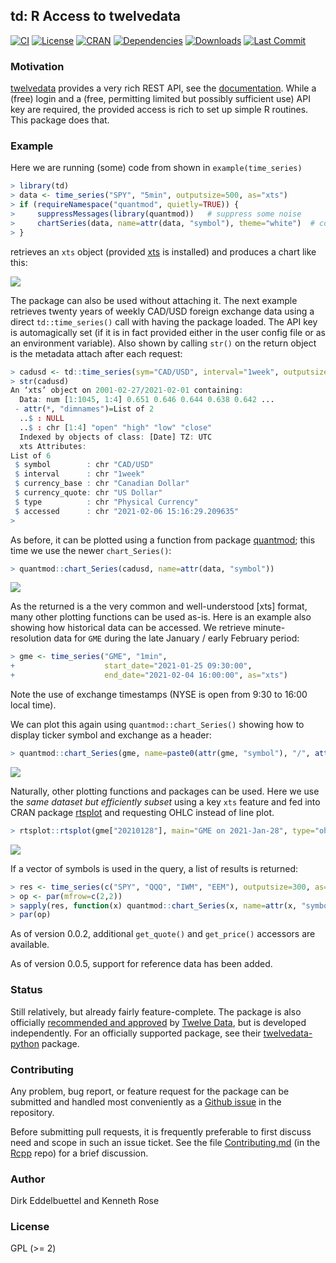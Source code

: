 
## td: R Access to twelvedata

[![CI](https://github.com/eddelbuettel/td/workflows/ci/badge.svg)](https://github.com/eddelbuettel/td/actions?query=workflow%3Aci)
[![License](https://eddelbuettel.github.io/badges/GPL2+.svg)](https://www.gnu.org/licenses/gpl-2.0.html)
[![CRAN](https://www.r-pkg.org/badges/version/td)](https://cran.r-project.org/package=td)
[![Dependencies](https://tinyverse.netlify.com/badge/td)](https://cran.r-project.org/package=td)
[![Downloads](https://cranlogs.r-pkg.org/badges/td?color=brightgreen)](https://www.r-pkg.org/pkg/td)
[![Last Commit](https://img.shields.io/github/last-commit/eddelbuettel/td)](https://github.com/eddelbuettel/td)

### Motivation

[twelvedata](https://twelvedata.com) provides a very rich REST API, see
the [documentation](https://twelvedata.com/docs).  While a (free) login
and a (free, permitting limited but possibly sufficient use) API key are
required, the provided access is rich to set up simple R routines.  This
package does that.

### Example

Here we are running (some) code from shown in `example(time_series)` 

```r
> library(td)
> data <- time_series("SPY", "5min", outputsize=500, as="xts")
> if (requireNamespace("quantmod", quietly=TRUE)) {
>     suppressMessages(library(quantmod))   # suppress some noise
>     chartSeries(data, name=attr(data, "symbol"), theme="white")  # convenient plot for OHLCV
> }
```

retrieves an `xts` object (provided [xts](https://cran.r-project.org/package=xts) is installed) 
and produces a chart like this:

![](https://eddelbuettel.github.io/td/spy.png)

The package can also be used without attaching it. The next example retrieves twenty years of weekly
CAD/USD foreign exchange data using a direct `td::time_series()` call with having the package
loaded.  The API key is automagically set (if it is in fact provided either in the user config file
or as an environment variable).  Also shown by calling `str()` on the return object is the metadata
attach after each request:

```r
> cadusd <- td::time_series(sym="CAD/USD", interval="1week", outputsize=52.25*20, as="xts")
> str(cadusd)
An ‘xts’ object on 2001-02-27/2021-02-01 containing:
  Data: num [1:1045, 1:4] 0.651 0.646 0.644 0.638 0.642 ...
 - attr(*, "dimnames")=List of 2
  ..$ : NULL
  ..$ : chr [1:4] "open" "high" "low" "close"
  Indexed by objects of class: [Date] TZ: UTC
  xts Attributes:  
List of 6
 $ symbol        : chr "CAD/USD"
 $ interval      : chr "1week"
 $ currency_base : chr "Canadian Dollar"
 $ currency_quote: chr "US Dollar"
 $ type          : chr "Physical Currency"
 $ accessed      : chr "2021-02-06 15:16:29.209635"
> 
```

As before, it can be plotted using a function from package
[quantmod](https://cran.r-project.org/package=quantmod); this time we use the newer
`chart_Series()`:

```r
> quantmod::chart_Series(cadusd, name=attr(data, "symbol"))
```

![](https://eddelbuettel.github.io/td/cadusd.png)

As the returned is a the very common and well-understood [xts] format, many other plotting functions
can be used as-is. Here is an example also showing how historical data can be accessed.  We retrieve
minute-resolution data for `GME` during the late January / early February period:

```r
> gme <- time_series("GME", "1min",
+                    start_date="2021-01-25 09:30:00",
+                    end_date="2021-02-04 16:00:00", as="xts")
```

Note the use of exchange timestamps (NYSE is open from 9:30 to 16:00 local time).

We can plot this again using `quantmod::chart_Series()` showing how to display ticker symbol
and exchange as a header:

```r
> quantmod::chart_Series(gme, name=paste0(attr(gme, "symbol"), "/", attr(gme, "exchange")))
```

![](https://eddelbuettel.github.io/td/gme.png)

Naturally, other plotting functions and packages can be used. Here we use the _same dataset but
efficiently subset_ using a key `xts` feature and fed into CRAN package
[rtsplot](https://rtsvizteam.bitbucket.io/pkg/rtsplot/#/) and requesting OHLC instead of line plot.

```r
> rtsplot::rtsplot(gme["20210128"], main="GME on 2021-Jan-28", type="ohlc")
```

![](https://eddelbuettel.github.io/td/gme_20210128.png)


If a vector of symbols is used in the query, a list of results is returned:

```r
> res <- time_series(c("SPY", "QQQ", "IWM", "EEM"), outputsize=300, as="xts")
> op <- par(mfrow=c(2,2))
> sapply(res, function(x) quantmod::chart_Series(x, name=attr(x, "symbol")))
> par(op)
```

As of version 0.0.2, additional `get_quote()` and `get_price()` accessors are available.

As of version 0.0.5, support for reference data has been added.

### Status

Still relatively, but already fairly feature-complete. The package is also officially [recommended
and approved](https://github.com/twelvedata/twelvedata-r-sdk) by [Twelve
Data](https://twelvedata.com), but is developed independently.  For an officially supported package,
see their [twelvedata-python](https://github.com/twelvedata/twelvedata-python) package.

### Contributing

Any problem, bug report, or feature request for the package can be submitted and handled most
conveniently as a [Github issue](https://github.com/eddelbuettel/td/issues) in the repository.

Before submitting pull requests, it is frequently preferable to first discuss need and scope in such
an issue ticket.  See the file
[Contributing.md](https://github.com/RcppCore/Rcpp/blob/master/Contributing.md) (in the
[Rcpp](https://github.com/RcppCore/Rcpp) repo) for a brief discussion.

### Author

Dirk Eddelbuettel and Kenneth Rose

### License

GPL (>= 2)

